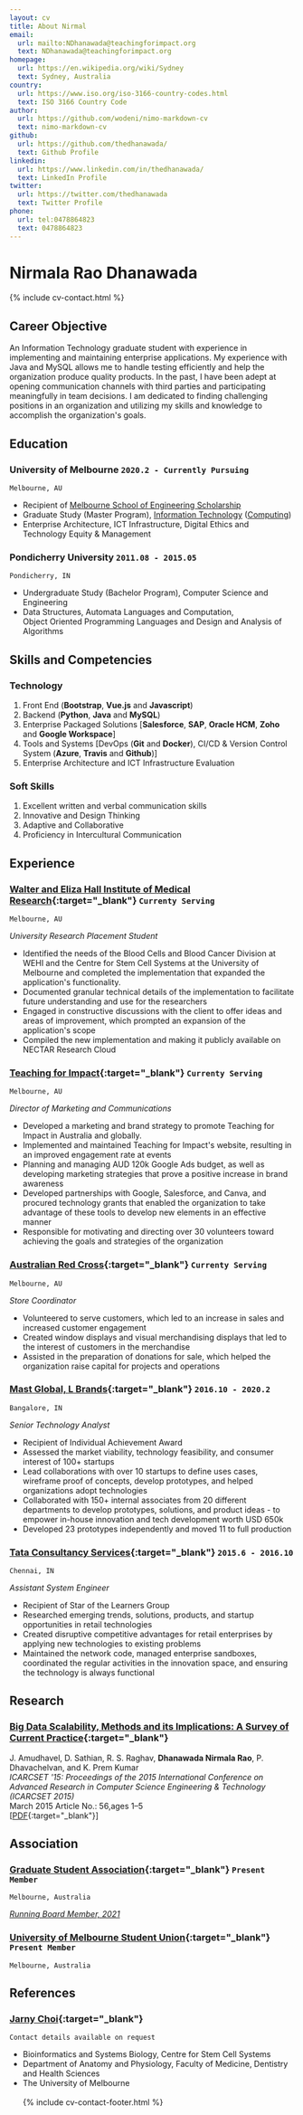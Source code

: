 ```yaml
---
layout: cv
title: About Nirmal
email:
  url: mailto:NDhanawada@teachingforimpact.org
  text: NDhanawada@teachingforimpact.org
homepage:
  url: https://en.wikipedia.org/wiki/Sydney
  text: Sydney, Australia
country:
  url: https://www.iso.org/iso-3166-country-codes.html
  text: ISO 3166 Country Code
author:
  url: https://github.com/wodeni/nimo-markdown-cv
  text: nimo-markdown-cv
github:
  url: https://github.com/thedhanawada/
  text: Github Profile
linkedin:
  url: https://www.linkedin.com/in/thedhanawada/
  text: LinkedIn Profile
twitter:
  url: https://twitter.com/thedhanawada
  text: Twitter Profile
phone:
  url: tel:0478864823
  text: 0478864823
---
```


# Nirmala Rao Dhanawada

<!--
include contact information from the front matter
Supported arguments:
    - homepage: url, text
    - phone
    - email
-->

{% include cv-contact.html %}

## Career Objective

An Information Technology graduate student with experience in implementing and maintaining enterprise applications. My experience with Java and MySQL allows me to handle testing efficiently and help the organization produce quality products. In the past, I have been adept at opening communication channels with third parties and participating meaningfully in team decisions. I am dedicated to finding challenging positions in an organization and utilizing my skills and knowledge to accomplish the organization's goals. 

## Education

### **University of Melbourne** `2020.2 - Currently Pursuing`

```
Melbourne, AU
```
- <i class="fas fa-award"></i> Recipient of [Melbourne School of Engineering Scholarship](https://scholarships.unimelb.edu.au/awards/melbourne-school-of-engineering-foundation-scholarship)
- Graduate Study (Master Program), [Information Technology](https://handbook.unimelb.edu.au/2021/courses/mc-it) ([Computing](https://handbook.unimelb.edu.au/2021/components/mc-it-spec-1))
- Enterprise Architecture, ICT Infrastructure, Digital Ethics and Technology Equity & Management

### **Pondicherry University** `2011.08 - 2015.05`

```
Pondicherry, IN
```

- Undergraduate Study (Bachelor Program), Computer Science and Engineering
- Data Structures, Automata Languages and Computation, <br> Object Oriented Programming Languages and Design and Analysis of Algorithms

## Skills and Competencies

### **Technology**

1. Front End (**Bootstrap**, **Vue.js** and **Javascript**)
2. Backend (**Python**, **Java** and **MySQL**)
3. Enterprise Packaged Solutions [**Salesforce**, **SAP**, **Oracle HCM**, **Zoho** and **Google Workspace**]
4. Tools and Systems [DevOps (**Git** and **Docker**), CI/CD & Version Control System (**Azure**, **Travis** and **Github**)]
5. Enterprise Architecture and ICT Infrastructure Evaluation

### **Soft Skills**
1. Excellent written and verbal communication skills 
2. Innovative and Design Thinking 
3. Adaptive and Collaborative 
4. Proficiency in Intercultural Communication 

## Experience

### **[Walter and Eliza Hall Institute of Medical Research](https://www.wehi.edu.au/){:target="_blank"}** `Currenty Serving`
```
Melbourne, AU
```
_University Research Placement Student_<br>
- Identified the needs of the Blood Cells and Blood Cancer Division at WEHI and the Centre for Stem Cell Systems at the University of Melbourne and completed the implementation that expanded the application's functionality.         
- Documented granular technical details of the implementation to facilitate future understanding and use for the researchers
- Engaged in constructive discussions with the client to offer ideas and areas of improvement, which prompted an expansion of the application's scope
- Compiled the new implementation and making it publicly available on NECTAR Research Cloud

### **[Teaching for Impact](https://www.teachingforimpact.org/){:target="_blank"}** `Currenty Serving`
```
Melbourne, AU
```
_Director of Marketing and Communications_<br>
- Developed a marketing and brand strategy to promote Teaching for Impact in Australia and globally.
- Implemented and maintained Teaching for Impact's website, resulting in an improved engagement rate at events
- Planning and managing AUD 120k Google Ads budget, as well as developing marketing strategies that prove a positive increase in brand awareness
- Developed partnerships with Google, Salesforce, and Canva, and procured technology grants that enabled the organization to take advantage of these tools to develop new elements in an effective manner
- Responsible for motivating and directing over 30 volunteers toward achieving the goals and strategies of the organization

### **[Australian Red Cross](https://www.redcross.org.au/){:target="_blank"}** `Currenty Serving`
```
Melbourne, AU
```
_Store Coordinator_<br>
- Volunteered to serve customers, which led to an increase in sales and increased customer engagement
- Created window displays and visual merchandising displays that led to the interest of customers in the merchandise
- Assisted in the preparation of donations for sale, which helped the organization raise capital for projects and operations

### **[Mast Global, L Brands](https://www.lb.com/){:target="_blank"}** `2016.10 - 2020.2`
```
Bangalore, IN
```
_Senior Technology Analyst_<br>
- <i class="fas fa-award"></i> Recipient of Individual Achievement Award
- Assessed the market viability, technology feasibility, and consumer interest of 100+ startups
- Lead collaborations with over 10 startups to define uses cases, wireframe proof of concepts, develop prototypes, and helped organizations adopt technologies
- Collaborated with 150+ internal associates from 20 different departments to develop prototypes, solutions, and product ideas - to empower in-house innovation and tech development worth USD 650k
- Developed 23 prototypes independently and moved 11 to full production

### **[Tata Consultancy Services](https://www.tcs.com/){:target="_blank"}** `2015.6 - 2016.10`
```
Chennai, IN
```

_Assistant System Engineer_<br>
- <i class="fas fa-award"></i> Recipient of Star of the Learners Group
- Researched emerging trends, solutions, products, and startup opportunities in retail technologies
- Created disruptive competitive advantages for retail enterprises by applying new technologies to existing problems
- Maintained the network code, managed enterprise sandboxes, coordinated the regular activities in the innovation space, and ensuring the technology is always functional

## Research

### [**Big Data Scalability, Methods and its Implications: A Survey of Current Practice**](https://dl.acm.org/doi/10.1145/2743065.2743121){:target="_blank"}
J. Amudhavel, D. Sathian, R. S. Raghav, **Dhanawada Nirmala Rao**, P. Dhavachelvan, and K. Prem Kumar<br>
_ICARCSET '15: Proceedings of the 2015 International Conference on Advanced Research in Computer Science Engineering & Technology (ICARCSET 2015)_
<br>March 2015 Article No.: 56,ages 1–5<br>
[[PDF](https://doi.org/10.1145/2743065.2743121){:target="_blank"}]

## Association

### **[Graduate Student Association](https://gsa.unimelb.edu.au/){:target="_blank"}** `Present Member`
```
Melbourne, Australia
```
_[Running Board Member, 2021](https://gsa.unimelb.edu.au/profile/nirmala-rao-dhanawada/)_<br>

### **[University of Melbourne Student Union](https://umsu.unimelb.edu.au/){:target="_blank"}** `Present Member`
```
Melbourne, Australia
```

## References

### **[Jarny Choi](https://findanexpert.unimelb.edu.au/profile/14179-jarny-choi){:target="_blank"}**
```
Contact details available on request
```
- Bioinformatics and Systems Biology, Centre for Stem Cell Systems
- Department of Anatomy and Physiology, Faculty of Medicine, Dentistry and Health Sciences
- The University of Melbourne
<br><br>
{% include cv-contact-footer.html %}

<!-- ### Footer

Last updated: May 2013 -->
